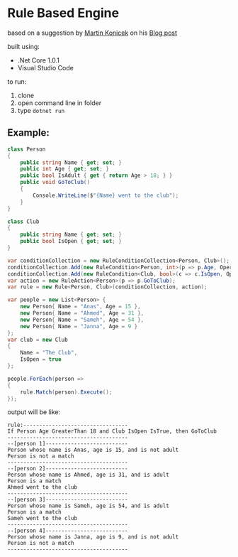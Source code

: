 # Rule Based Engine

based on a suggestion by [Martin Konicek](https://github.com/mkonicek) on his [Blog post](http://coding-time.blogspot.com.eg/2011/07/how-to-implement-rule-engine-in-c.html)

built using:

* .Net Core 1.0.1
* Visual Studio Code

to run:

1. clone
2. open command line in folder
3. type `dotnet run`

## Example:

```csharp
class Person
{
    public string Name { get; set; }
    public int Age { get; set; }
    public bool IsAdult { get { return Age > 18; } }
    public void GoToClub()
    {
        Console.WriteLine($"{Name} went to the club");
    }
}

class Club
{
    public string Name { get; set; }
    public bool IsOpen { get; set; }
}

var conditionCollection = new RuleConditionCollection<Person, Club>();
conditionCollection.Add(new RuleCondition<Person, int>(p => p.Age, Operation.GreaterThan, 18));
conditionCollection.Add(new RuleCondition<Club, bool>(c => c.IsOpen, Operation.IsTrue));
var action = new RuleAction<Person>(p => p.GoToClub);
var rule = new Rule<Person, Club>(conditionCollection, action);

var people = new List<Person> {
    new Person{ Name = "Anas", Age = 15 },
    new Person{ Name = "Ahmed", Age = 31 },
    new Person{ Name = "Sameh", Age = 54 },
    new Person{ Name = "Janna", Age = 9 }
};
var club = new Club
{
    Name = "The Club",
    IsOpen = true
};

people.ForEach(person =>
{
    rule.Match(person).Execute();
});
```

output will be like:

```
rule:---------------------------------
If Person Age GreaterThan 18 and Club IsOpen IsTrue, then GoToClub
--------------------------------------
--[person 1]--------------------------
Person whose name is Anas, age is 15, and is not adult
Person is not a match
--------------------------------------
--[person 2]--------------------------
Person whose name is Ahmed, age is 31, and is adult
Person is a match
Ahmed went to the club
--------------------------------------
--[person 3]--------------------------
Person whose name is Sameh, age is 54, and is adult
Person is a match
Sameh went to the club
--------------------------------------
--[person 4]--------------------------
Person whose name is Janna, age is 9, and is not adult
Person is not a match
--------------------------------------
```